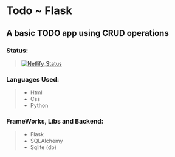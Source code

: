 # Todo ~ Flask

## A basic TODO app using CRUD operations

### Status:
> [![Netlify_Status](https://img.shields.io/badge/Netlify-grey)](https://github.com/)

### Languages Used:
> * Html
> * Css
> * Python

### FrameWorks, Libs and Backend:
> * Flask
> * SQLAlchemy
> * Sqlite (db)
